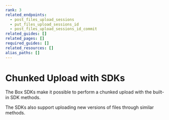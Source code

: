 ```yaml
---
rank: 3
related_endpoints:
  - post_files_upload_sessions
  - put_files_upload_sessions_id
  - post_files_upload_sessions_id_commit
related_guides: []
related_pages: []
required_guides: []
related_resources: []
alias_paths: []
---
```


# Chunked Upload with SDKs

The Box SDKs make it possible to perform a chunked upload with the built-in
SDK methods.

<Samples id='x_chunked_uploads' variant='automatic' />

The SDKs also support uploading new versions of files through similar methods.

<Samples id='x_chunked_uploads' variant='automatic_new_version' />
